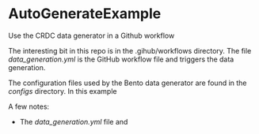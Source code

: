# AutoGenerateExample
Use the CRDC data generator in a Github workflow

The interesting bit in this repo is in the .gihub/workflows directory.  The file *data_generation.yml* is the GitHub workflow file and triggers the data generation.  

The configuration files used by the Bento data generator are found in the *configs* directory.  In this example

A few notes:
- The *data_generation.yml* file and
